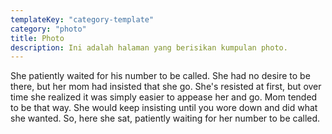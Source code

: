 ```yaml
---
templateKey: "category-template"
category: "photo"
title: Photo
description: Ini adalah halaman yang berisikan kumpulan photo.
---
```


She patiently waited for his number to be called. She had no desire to be there, but her mom had insisted that she go. She's resisted at first, but over time she realized it was simply easier to appease her and go. Mom tended to be that way. She would keep insisting until you wore down and did what she wanted. So, here she sat, patiently waiting for her number to be called.
